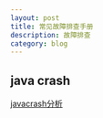 ```yaml
---
layout: post
title: 常见故障排查手册
description: 故障排查
category: blog
---
```


## java crash
[javacrash分析](../upload/java/javacrash-analyse.pptx)

